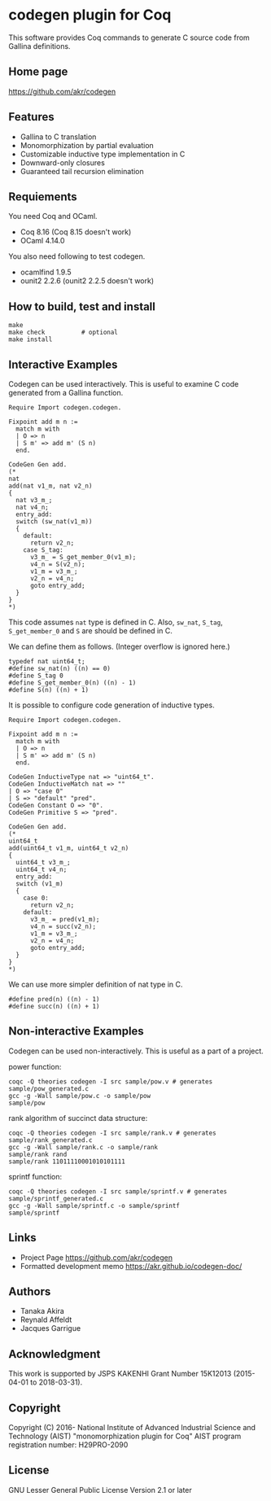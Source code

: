 # codegen plugin for Coq

This software provides Coq commands to generate C source code
from Gallina definitions.

## Home page

https://github.com/akr/codegen

## Features

- Gallina to C translation
- Monomorphization by partial evaluation
- Customizable inductive type implementation in C
- Downward-only closures
- Guaranteed tail recursion elimination

## Requiements

You need Coq and OCaml.

- Coq 8.16 (Coq 8.15 doesn't work)
- OCaml 4.14.0

You also need following to test codegen.

- ocamlfind 1.9.5
- ounit2 2.2.6 (ounit2 2.2.5 doesn't work)

## How to build, test and install

    make
    make check          # optional
    make install

## Interactive Examples

Codegen can be used interactively.
This is useful to examine C code generated from a Gallina function.

    Require Import codegen.codegen.

    Fixpoint add m n :=
      match m with
      | O => n
      | S m' => add m' (S n)
      end.

    CodeGen Gen add.
    (*
    nat
    add(nat v1_m, nat v2_n)
    {
      nat v3_m_;
      nat v4_n;
      entry_add:
      switch (sw_nat(v1_m))
      {
        default:
          return v2_n;
        case S_tag:
          v3_m_ = S_get_member_0(v1_m);
          v4_n = S(v2_n);
          v1_m = v3_m_;
          v2_n = v4_n;
          goto entry_add;
      }
    }
    *)

This code assumes `nat` type is defined in C.
Also, `sw_nat`, `S_tag`, `S_get_member_0` and `S` are should be defined in C.

We can define them as follows.
(Integer overflow is ignored here.)

    typedef nat uint64_t;
    #define sw_nat(n) ((n) == 0)
    #define S_tag 0
    #define S_get_member_0(n) ((n) - 1)
    #define S(n) ((n) + 1)

It is possible to configure code generation of inductive types.

    Require Import codegen.codegen.

    Fixpoint add m n :=
      match m with
      | O => n
      | S m' => add m' (S n)
      end.

    CodeGen InductiveType nat => "uint64_t".
    CodeGen InductiveMatch nat => ""
    | O => "case 0"
    | S => "default" "pred".
    CodeGen Constant O => "0".
    CodeGen Primitive S => "pred".

    CodeGen Gen add.
    (*
    uint64_t
    add(uint64_t v1_m, uint64_t v2_n)
    {
      uint64_t v3_m_;
      uint64_t v4_n;
      entry_add:
      switch (v1_m)
      {
        case 0:
          return v2_n;
        default:
          v3_m_ = pred(v1_m);
          v4_n = succ(v2_n);
          v1_m = v3_m_;
          v2_n = v4_n;
          goto entry_add;
      }
    }
    *)

We can use more simpler definition of nat type in C.

    #define pred(n) ((n) - 1)
    #define succ(n) ((n) + 1)

## Non-interactive Examples

Codegen can be used non-interactively.
This is useful as a part of a project.

power function:

    coqc -Q theories codegen -I src sample/pow.v # generates sample/pow_generated.c
    gcc -g -Wall sample/pow.c -o sample/pow
    sample/pow

rank algorithm of succinct data structure:

    coqc -Q theories codegen -I src sample/rank.v # generates sample/rank_generated.c
    gcc -g -Wall sample/rank.c -o sample/rank
    sample/rank rand
    sample/rank 11011110001010101111

sprintf function:

    coqc -Q theories codegen -I src sample/sprintf.v # generates sample/sprintf_generated.c
    gcc -g -Wall sample/sprintf.c -o sample/sprintf
    sample/sprintf

## Links

- Project Page https://github.com/akr/codegen
- Formatted development memo https://akr.github.io/codegen-doc/

## Authors

- Tanaka Akira
- Reynald Affeldt
- Jacques Garrigue

## Acknowledgment

This work is supported by JSPS KAKENHI Grant Number 15K12013 (2015-04-01 to 2018-03-31).

## Copyright

Copyright (C) 2016- National Institute of Advanced Industrial Science and Technology (AIST)
"monomorphization plugin for Coq"
AIST program registration number: H29PRO-2090

## License

GNU Lesser General Public License Version 2.1 or later
